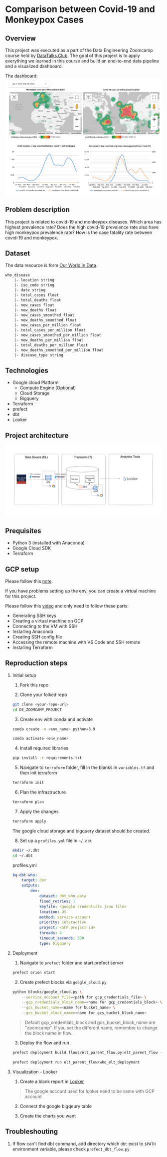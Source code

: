 # Comparison between Covid-19 and Monkeypox Cases

## Overview

This project was executed as a part of the Data Engineering Zoomcamp course held by [DataTalks.Club](https://github.com/DataTalksClub/data-engineering-zoomcamp). The goal of this project is to apply everything we learned in this course and build an end-to-end data pipeline and a visualized dashboard.
  
The dashboard:
![Looker](image/de-looker-dashboard.png)
  
## Problem description

This project is related to covid-19 and monkeypox diseases. Which area has highest prevalence rate? Does the high covid-19 prevalence rate also have high monkeypox prevalence rate? How is the case fatality rate between covid-19 and monkeypox.

## Dataset

The data resource is form [Our World in Data](https://github.com/owid).

```
who_disease  
	|- location string
	|- iso_code string
	|- date string
	|- total_cases float
	|- total_deaths float
	|- new_cases float
	|- new_deaths float
	|- new_cases_smoothed float
	|- new_deaths_smoothed float
	|- new_cases_per_million float
	|- total_cases_per_million float
	|- new_cases_smoothed_per_million float
	|- new_deaths_per_million float 
	|- total_deaths_per_million float 
	|- new_deaths_smoothed_per_million float
	|- disease_type string
```

## Technologies

- Google cloud Platform
  - Compute Engine (Optional)
  - Cloud Storage
  - Bigquery
- Terraform
- prefect
- dbt
- Looker

## Project architecture

![Project architecture](image/de-zoomcamp_project_flow_chart.png)  

## Prequisites

- Python 3 (installed with Anaconda)
- Google Cloud SDK
- Terraform

## GCP setup

Please follow this [note](https://github.com/ziritrion/dataeng-zoomcamp/blob/main/notes/1_intro.md#user-content-gcp-initial-setup).
  
If you have problems setting up the env, you can create a virtual machine for this project.  

Please follow this [video](https://www.youtube.com/watch?v=ae-CV2KfoN0&list=PL3MmuxUbc_hJed7dXYoJw8DoCuVHhGEQb) and only need to follow these parts:  
- Generating SSH keys
- Creating a virtual machine on GCP
- Connecting to the VM with SSH
- Installing Anaconda
- Creating SSH config file
- Accessing the remote machine with VS Code and SSH remote
- Installing Terraform
  
## Reproduction steps

1. Initial setup  

	1. Fork this repo

	2. Clone your folked repo

	```bash
	git clone <your-repo-url>
	cd DE_ZOOMCAMP_PROJECT
	```

	3. Create env with conda and activate
  
	```bash
	conda create -n <env_name> python=3.9
	```
	```bash
	conda activate <env_name>
	```

	4. Install required libraries
  
	```bash
	pip install -r requirements.txt
	```

	5. Navigate to `terraform` folder, fill in the blanks in `variables.tf` and then init terraform
  
	```bash
	terraform init
	```
  
	6. Plan the infrastructure
  
	```bash
	terraform plan
	```
  
	7. Apply the changes
  
	```bash
	terraform apply
	```
	The google cloud storage and bigquery dataset should be created.

	8. Set up a `profiles.yml` file in `~/.dbt`
  
	```bash
	mkdir ~/.dbt
	cd ~/.dbt
	```
	profiles.yml
	
	```yaml
	bq-dbt-who:
		target: dev
		outputs:
			dev:
				dataset: dbt_who_data
				fixed_retries: 1
				keyfile: <google credentials json file>
				location: US
				method: service-account
				priority: interactive
				project: <GCP project id>
				threads: 4
				timeout_seconds: 300
				type: bigquery
	```

2. Deployment  

	1. Navigate to `prefect` folder and start prefect server
  
	```bash
	prefect orion start
	```

	2. Create prefect blocks via `google_cloud.py`
  
	```bash
	python blocks/google_cloud.py \
		--service_account_file=<path for gcp_credentials_file> \
		--gcp_credentials_block_name=<name for gcp_credentials_block> \
		--gcs_bucket_name=<name for bucket_name> \
		--gcs_bucket_block_name=<name for gcs_bucket_block_name>
	```
	> Default gcp_credentials_block and gcs_bucket_block_name are "zoomcamp". 
	> If you set the different name, remember to change the block name in flow.
  
	3. Deploy the flow and run

	```bash
	prefect deployment build flows/elt_parent_flow.py:elt_parent_flow -n "who_elt_deployment" --cron "5 8 * * *" -a
	```
	```bash
	prefect deployment run elt_parent_flow/who_elt_deployment
	```

3. Visualization - Looker

	1. Create a blank report in [Looker](https://lookerstudio.google.com/u/1/navigation/reporting)
	> The google account used for looker need to be same with GCP account

	2. Connect the google bigqeury table

	3. Create the charts you want

## Troubleshouting

1. If flow can't find dbt command, add directory which `dbt` exist to `$PATH` environment variable, please check `prefect_dbt_flow.py`